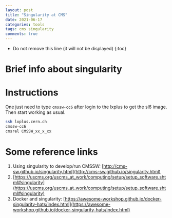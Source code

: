 ```yaml
---
layout: post
title: "Singularity at CMS"
date: 2021-06-17
categories: tools
tags: cms singularity
comments: true
---
```

* Do not remove this line (it will not be displayed)
{:toc}

# Brief info about singularity


# Instructions

One just need to type `cmssw-cc6` after login to the lxplus to get the sl6 image. Then start working as usual.

```bash
ssh lxplus.cern.ch
cmssw-cc6
cmsrel CMSSW_xx_x_xx
```


# Some reference links

1. Using singularity to develop/run CMSSW: [http://cms-sw.github.io/singularity.html](http://cms-sw.github.io/singularity.html)
1. [https://uscms.org/uscms_at_work/computing/setup/setup_software.shtml#singularity](https://uscms.org/uscms_at_work/computing/setup/setup_software.shtml#singularity)
2. Docker and singularity: [https://awesome-workshop.github.io/docker-singularity-hats/index.html](https://awesome-workshop.github.io/docker-singularity-hats/index.html)
